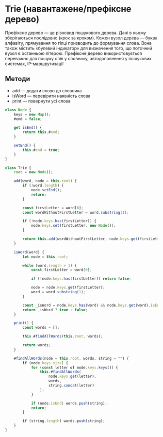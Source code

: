 # Trie (навантажене/префіксне дерево)

Префіксне дерево — це різновид пошукового дерева. Дані в ньому зберігаються послідовно (крок за кроком). Кожен вузол дерева — буква алфавіту, прямування по гілці призводить до формування слова. Вона також містить «булевий індикатор» для визначення того, що поточний вузол є останньою літерою. Префіксне дерево використовується переважно для пошуку слів у словнику, автодоповнення у пошукових системах, IP-маршрутизації

## Методи

-   add — додати слово до словника
-   isWord — перевірити наявність слова
-   print — повернути усі слова

```js
class Node {
    keys = new Map();
    #end = false;

    get isEnd() {
        return this.#end;
    }

    setEnd() {
        this.#end = true;
    }
}

class Trie {
    root = new Node();

    add(word, node = this.root) {
        if (!word.length) {
            node.setEnd();
            return;
        }

        const firstLetter = word[0];
        const wordWithoutFirstLetter = word.substring(1);

        if (!node.keys.has(firstLetter)) {
            node.keys.set(firstLetter, new Node());
        }

        return this.add(wordWithoutFirstLetter, node.keys.get(firstLetter));
    }

    isWord(word) {
        let node = this.root;

        while (word.length > 1) {
            const firstLetter = word[0];

            if (!node.keys.has(firstLetter)) return false;

            node = node.keys.get(firstLetter);
            word = word.substring(1);
        }

        const _isWord = node.keys.has(word) && node.keys.get(word).isEnd;
        return _isWord ? true : false;
    }

    print() {
        const words = [];

        this.#findAllWords(this.root, words);

        return words;
    }

    #findAllWords(node = this.root, words, string = "") {
        if (node.keys.size) {
            for (const letter of node.keys.keys()) {
                this.#findAllWords(
                    node.keys.get(letter),
                    words,
                    string.concat(letter)
                );
            }

            if (node.isEnd) words.push(string);
            return;
        }

        if (string.length) words.push(string);
    }
}
```
